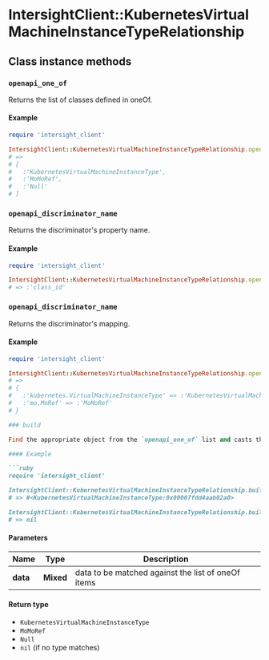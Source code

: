 # IntersightClient::KubernetesVirtualMachineInstanceTypeRelationship

## Class instance methods

### `openapi_one_of`

Returns the list of classes defined in oneOf.

#### Example

```ruby
require 'intersight_client'

IntersightClient::KubernetesVirtualMachineInstanceTypeRelationship.openapi_one_of
# =>
# [
#   :'KubernetesVirtualMachineInstanceType',
#   :'MoMoRef',
#   :'Null'
# ]
```

### `openapi_discriminator_name`

Returns the discriminator's property name.

#### Example

```ruby
require 'intersight_client'

IntersightClient::KubernetesVirtualMachineInstanceTypeRelationship.openapi_discriminator_name
# => :'class_id'
```

### `openapi_discriminator_name`

Returns the discriminator's mapping.

#### Example

```ruby
require 'intersight_client'

IntersightClient::KubernetesVirtualMachineInstanceTypeRelationship.openapi_discriminator_mapping
# =>
# {
#   :'kubernetes.VirtualMachineInstanceType' => :'KubernetesVirtualMachineInstanceType',
#   :'mo.MoRef' => :'MoMoRef'
# }

### build

Find the appropriate object from the `openapi_one_of` list and casts the data into it.

#### Example

```ruby
require 'intersight_client'

IntersightClient::KubernetesVirtualMachineInstanceTypeRelationship.build(data)
# => #<KubernetesVirtualMachineInstanceType:0x00007fdd4aab02a0>

IntersightClient::KubernetesVirtualMachineInstanceTypeRelationship.build(data_that_doesnt_match)
# => nil
```

#### Parameters

| Name | Type | Description |
| ---- | ---- | ----------- |
| **data** | **Mixed** | data to be matched against the list of oneOf items |

#### Return type

- `KubernetesVirtualMachineInstanceType`
- `MoMoRef`
- `Null`
- `nil` (if no type matches)


